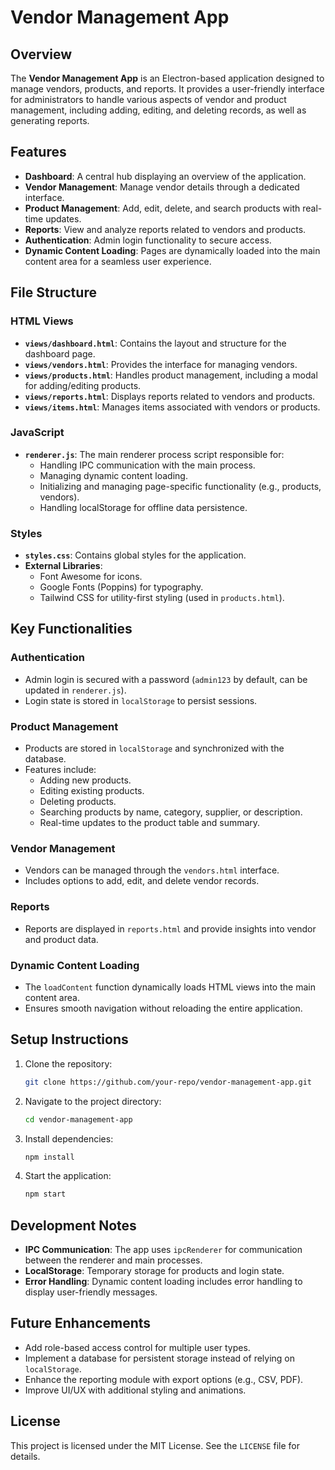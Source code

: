 # Vendor Management App

## Overview
The **Vendor Management App** is an Electron-based application designed to manage vendors, products, and reports. It provides a user-friendly interface for administrators to handle various aspects of vendor and product management, including adding, editing, and deleting records, as well as generating reports.

## Features
- **Dashboard**: A central hub displaying an overview of the application.
- **Vendor Management**: Manage vendor details through a dedicated interface.
- **Product Management**: Add, edit, delete, and search products with real-time updates.
- **Reports**: View and analyze reports related to vendors and products.
- **Authentication**: Admin login functionality to secure access.
- **Dynamic Content Loading**: Pages are dynamically loaded into the main content area for a seamless user experience.

## File Structure
### HTML Views
- **`views/dashboard.html`**: Contains the layout and structure for the dashboard page.
- **`views/vendors.html`**: Provides the interface for managing vendors.
- **`views/products.html`**: Handles product management, including a modal for adding/editing products.
- **`views/reports.html`**: Displays reports related to vendors and products.
- **`views/items.html`**: Manages items associated with vendors or products.

### JavaScript
- **`renderer.js`**: The main renderer process script responsible for:
  - Handling IPC communication with the main process.
  - Managing dynamic content loading.
  - Initializing and managing page-specific functionality (e.g., products, vendors).
  - Handling localStorage for offline data persistence.

### Styles
- **`styles.css`**: Contains global styles for the application.
- **External Libraries**:
  - Font Awesome for icons.
  - Google Fonts (Poppins) for typography.
  - Tailwind CSS for utility-first styling (used in `products.html`).

## Key Functionalities
### Authentication
- Admin login is secured with a password (`admin123` by default, can be updated in `renderer.js`).
- Login state is stored in `localStorage` to persist sessions.

### Product Management
- Products are stored in `localStorage` and synchronized with the database.
- Features include:
  - Adding new products.
  - Editing existing products.
  - Deleting products.
  - Searching products by name, category, supplier, or description.
  - Real-time updates to the product table and summary.

### Vendor Management
- Vendors can be managed through the `vendors.html` interface.
- Includes options to add, edit, and delete vendor records.

### Reports
- Reports are displayed in `reports.html` and provide insights into vendor and product data.

### Dynamic Content Loading
- The `loadContent` function dynamically loads HTML views into the main content area.
- Ensures smooth navigation without reloading the entire application.

## Setup Instructions
1. Clone the repository:
   ```bash
   git clone https://github.com/your-repo/vendor-management-app.git
   ```
2. Navigate to the project directory:
   ```bash
   cd vendor-management-app
   ```
3. Install dependencies:
   ```bash
   npm install
   ```
4. Start the application:
   ```bash
   npm start
   ```

## Development Notes
- **IPC Communication**: The app uses `ipcRenderer` for communication between the renderer and main processes.
- **LocalStorage**: Temporary storage for products and login state.
- **Error Handling**: Dynamic content loading includes error handling to display user-friendly messages.

## Future Enhancements
- Add role-based access control for multiple user types.
- Implement a database for persistent storage instead of relying on `localStorage`.
- Enhance the reporting module with export options (e.g., CSV, PDF).
- Improve UI/UX with additional styling and animations.

## License
This project is licensed under the MIT License. See the `LICENSE` file for details.
